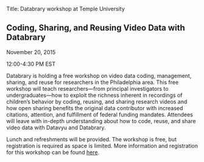 Title: Databrary workshop at Temple University

## Coding, Sharing, and Reusing Video Data with Databrary

November 20, 2015

12:00-4:30 PM EST

Databrary is holding a free workshop on video data coding, management, sharing, and reuse for researchers in the Philadelphia area. 
This free workshop will teach researchers—from principal investigators to undergraduates—how to exploit the richness inherent in 
recordings of children’s behavior by coding, reusing, and sharing research videos and how open sharing benefits the original data contributor with increased citations, attention, and fulfillment of federal funding mandates.
Attendees will leave with in-depth understanding about how to code, reuse, and share video data with Datavyu and Databrary.

Lunch and refreshments will be provided. 
The workshop is free, but registration is required as space is limited. 
More information and registration for this workshop can be found [here](http://goo.gl/forms/VaKLZCU5WT).
